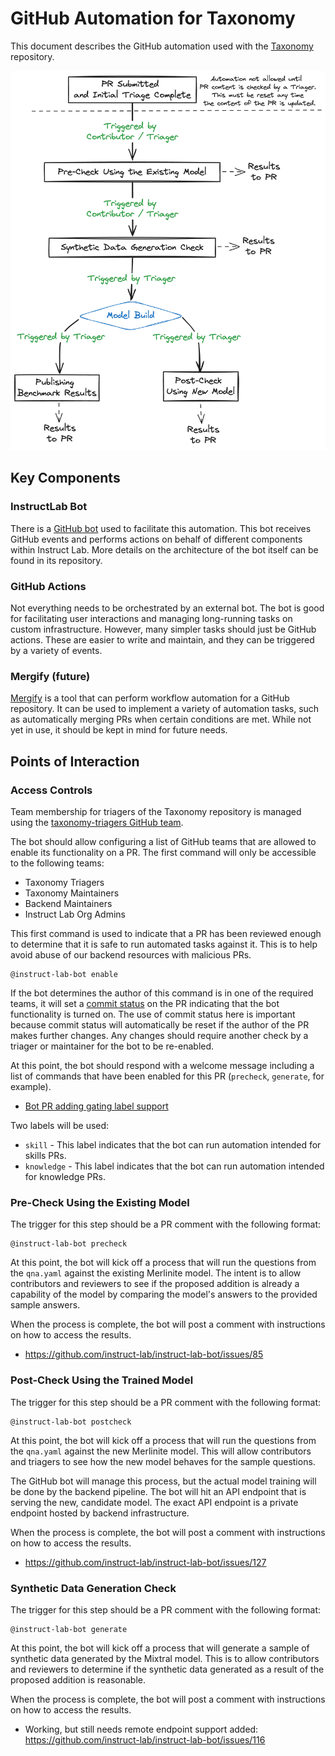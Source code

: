 # GitHub Automation for Taxonomy

This document describes the GitHub automation used with the
[Taxonomy](https://github.com/instruct-lab/taxonomy) repository.

![GitHub Automation for Taxonomy](images/github-taxonomy-automation.excalidraw.png)

## Key Components

### InstructLab Bot

There is a [GitHub bot](https://github.com/instruct-lab/instruct-lab-bot) used
to facilitate this automation. This bot receives GitHub events and performs
actions on behalf of different components within Instruct Lab. More details on
the architecture of the bot itself can be found in its repository.

### GitHub Actions

Not everything needs to be orchestrated by an external bot. The bot is good for
facilitating user interactions and managing long-running tasks on custom
infrastructure. However, many simpler tasks should just be GitHub actions. These
are easier to write and maintain, and they can be triggered by a variety of
events.

### Mergify (future)

[Mergify](https://docs.mergify.com) is a tool that can perform workflow
automation for a GitHub repository. It can be used to implement a variety of
automation tasks, such as automatically merging PRs when certain conditions are
met. While not yet in use, it should be kept in mind for future needs.

## Points of Interaction

### Access Controls

Team membership for triagers of the Taxonomy repository is managed using the
[taxonomy-triagers GitHub
team](https://github.com/orgs/instruct-lab/teams/taxonomy-triagers).

The bot should allow configuring a list of GitHub teams that are allowed to
enable its functionality on a PR. The first command will only be accessible to
the following teams:

* Taxonomy Triagers
* Taxonomy Maintainers
* Backend Maintainers
* Instruct Lab Org Admins

This first command is used to indicate that a PR has been reviewed enough to determine
that it is safe to run automated tasks against it. This is to help avoid abuse
of our backend resources with malicious PRs.

```text
@instruct-lab-bot enable
```

If the bot determines the author of this command is in one of the required
teams, it will set a [commit
status](https://docs.github.com/en/rest/commits/statuses) on the PR indicating
that the bot functionality is turned on. The use of commit status here is
important because commit status will automatically be reset if the author of
the PR makes further changes. Any changes should require another check by a
triager or maintainer for the bot to be re-enabled.

At this point, the bot should respond with a welcome message including a list of
commands that have been enabled for this PR (`precheck`, `generate`, for example).

* [Bot PR adding gating label support](https://github.com/instruct-lab/instruct-lab-bot/pull/120)

Two labels will be used:

* `skill` - This label indicates that the bot can run automation intended for skills PRs.
* `knowledge` - This label indicates that the bot can run automation intended for knowledge PRs.

### Pre-Check Using the Existing Model

The trigger for this step should be a PR comment with the following format:

```text
@instruct-lab-bot precheck
```

At this point, the bot will kick off a process that will run the questions from
the `qna.yaml` against the existing Merlinite model. The intent is to allow
contributors and reviewers to see if the proposed addition is already a
capability of the model by comparing the model's answers to the provided sample
answers.

When the process is complete, the bot will post a comment with instructions on
how to access the results.

* <https://github.com/instruct-lab/instruct-lab-bot/issues/85>

### Post-Check Using the Trained Model

The trigger for this step should be a PR comment with the following format:

```text
@instruct-lab-bot postcheck
```

At this point, the bot will kick off a process that will run the questions from
the `qna.yaml` against the new Merlinite model. This will allow contributors and
triagers to see how the new model behaves for the sample questions.

The GitHub bot will manage this process, but the actual model training will be
done by the backend pipeline. The bot will hit an API endpoint that is serving
the new, candidate model. The exact API endpoint is a private endpoint hosted by
backend infrastructure.

When the process is complete, the bot will post a comment with instructions on
how to access the results.

* <https://github.com/instruct-lab/instruct-lab-bot/issues/127>

### Synthetic Data Generation Check

The trigger for this step should be a PR comment with the following format:

```text
@instruct-lab-bot generate
```

At this point, the bot will kick off a process that will generate a sample of
synthetic data generated by the Mixtral model. This is to allow contributors and
reviewers to determine if the synthetic data generated as a result of the
proposed addition is reasonable.

When the process is complete, the bot will post a comment with instructions on
how to access the results.

* Working, but still needs remote endpoint support added:
  <https://github.com/instruct-lab/instruct-lab-bot/issues/116>
